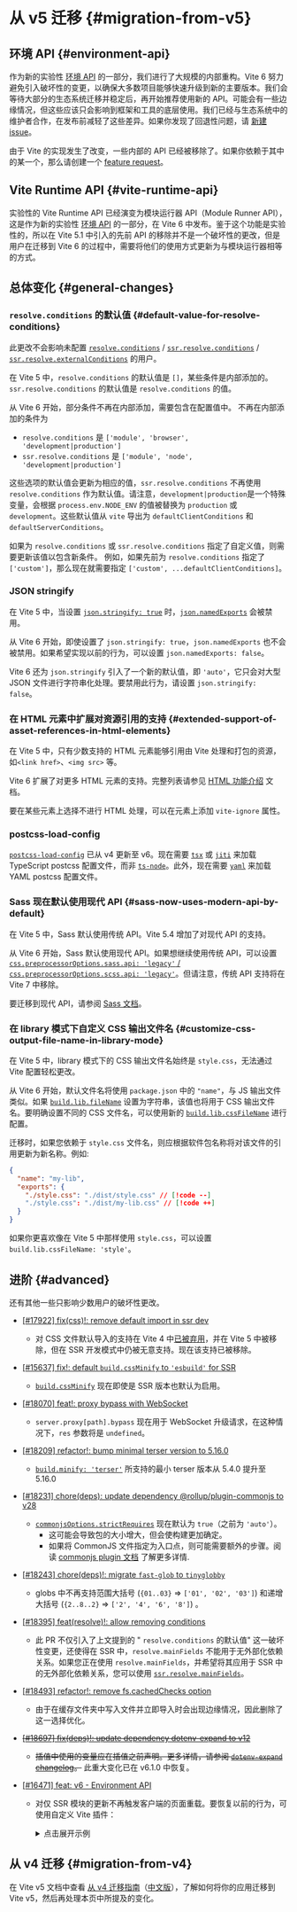 # 从 v5 迁移 {#migration-from-v5}

## 环境 API {#environment-api}

作为新的实验性 [环境 API](/guide/api-environment.md) 的一部分，我们进行了大规模的内部重构。Vite 6 努力避免引入破坏性的变更，以确保大多数项目能够快速升级到新的主要版本。我们会等待大部分的生态系统迁移并稳定后，再开始推荐使用新的 API。可能会有一些边缘情况，但这些应该只会影响到框架和工具的底层使用。我们已经与生态系统中的维护者合作，在发布前减轻了这些差异。如果你发现了回退性问题，请 [新建 issue](https://github.com/vitejs/vite/issues/new?assignees=&labels=pending+triage&projects=&template=bug_report.yml)。

由于 Vite 的实现发生了改变，一些内部的 API 已经被移除了。如果你依赖于其中的某一个，那么请创建一个 [feature request](https://github.com/vitejs/vite/issues/new?assignees=&labels=enhancement%3A+pending+triage&projects=&template=feature_request.yml)。

## Vite Runtime API {#vite-runtime-api}

实验性的 Vite Runtime API 已经演变为模块运行器 API（Module Runner API），这是作为新的实验性 [环境 API](/guide/api-environment) 的一部分，在 Vite 6 中发布。鉴于这个功能是实验性的，所以在 Vite 5.1 中引入的先前 API 的移除并不是一个破坏性的更改，但是用户在迁移到 Vite 6 的过程中，需要将他们的使用方式更新为与模块运行器相等的方式。

## 总体变化 {#general-changes}

### `resolve.conditions` 的默认值 {#default-value-for-resolve-conditions}

此更改不会影响未配置 [`resolve.conditions`](/config/shared-options#resolve-conditions) / [`ssr.resolve.conditions`](/config/ssr-options#ssr-resolve-conditions) / [`ssr.resolve.externalConditions`](/config/ssr-options#ssr-resolve-externalconditions) 的用户。

在 Vite 5 中，`resolve.conditions` 的默认值是 `[]`，某些条件是内部添加的。`ssr.resolve.conditions` 的默认值是 `resolve.conditions` 的值。

从 Vite 6 开始，部分条件不再在内部添加，需要包含在配置值中。
不再在内部添加的条件为

- `resolve.conditions` 是 `['module', 'browser', 'development|production']`
- `ssr.resolve.conditions` 是 `['module', 'node', 'development|production']`

这些选项的默认值会更新为相应的值，`ssr.resolve.conditions` 不再使用 `resolve.conditions` 作为默认值。请注意，`development|production`是一个特殊变量，会根据 `process.env.NODE_ENV` 的值被替换为 `production` 或 `development`。这些默认值从 `vite` 导出为 `defaultClientConditions` 和 `defaultServerConditions`。

如果为 `resolve.conditions` 或 `ssr.resolve.conditions` 指定了自定义值，则需要更新该值以包含新条件。
例如，如果先前为 `resolve.conditions` 指定了 `['custom']`，那么现在就需要指定 `['custom', ...defaultClientConditions]`。

### JSON stringify

在 Vite 5 中，当设置 [`json.stringify: true`](/config/shared-options#json-stringify) 时，[`json.namedExports`](/config/shared-options#json-namedexports) 会被禁用。

从 Vite 6 开始，即使设置了 `json.stringify: true`，`json.namedExports` 也不会被禁用。如果希望实现以前的行为，可以设置 `json.namedExports: false`。

Vite 6 还为 `json.stringify` 引入了一个新的默认值，即 `'auto'`，它只会对大型 JSON 文件进行字符串化处理。要禁用此行为，请设置 `json.stringify: false`。

### 在 HTML 元素中扩展对资源引用的支持 {#extended-support-of-asset-references-in-html-elements}

在 Vite 5 中，只有少数支持的 HTML 元素能够引用由 Vite 处理和打包的资源，如`<link href>`、`<img src>` 等。

Vite 6 扩展了对更多 HTML 元素的支持。完整列表请参见 [HTML 功能介绍](/guide/features.html#html) 文档。

要在某些元素上选择不进行 HTML 处理，可以在元素上添加 `vite-ignore` 属性。

### postcss-load-config

[`postcss-load-config`](https://npmjs.com/package/postcss-load-config) 已从 v4 更新至 v6。现在需要 [`tsx`](https://www.npmjs.com/package/tsx) 或 [`jiti`](https://www.npmjs.com/package/jiti) 来加载 TypeScript postcss 配置文件，而非 [`ts-node`](https://www.npmjs.com/package/ts-node)。此外，现在需要 [`yaml`](https://www.npmjs.com/package/yaml) 来加​​载 YAML postcss 配置文件。

### Sass 现在默认使用现代 API {#sass-now-uses-modern-api-by-default}

在 Vite 5 中，Sass 默认使用传统 API。Vite 5.4 增加了对现代 API 的支持。

从 Vite 6 开始，Sass 默认使用现代 API。如果想继续使用传统 API，可以设置 [`css.preprocessorOptions.sass.api: 'legacy'` / `css.preprocessorOptions.scss.api: 'legacy'`](/config/shared-options#css-preprocessoroptions)。但请注意，传统 API 支持将在 Vite 7 中移除。

要迁移到现代 API，请参阅 [Sass 文档](https://sass-lang.com/documentation/breaking-changes/legacy-js-api/)。

### 在 library 模式下自定义 CSS 输出文件名 {#customize-css-output-file-name-in-library-mode}

在 Vite 5 中，library 模式下的 CSS 输出文件名始终是 `style.css`，无法通过 Vite 配置轻松更改。

从 Vite 6 开始，默认文件名将使用 `package.json` 中的 `"name"`，与 JS 输出文件类似。如果 [`build.lib.fileName`](/config/build-options.md#build-lib) 设置为字符串，该值也将用于 CSS 输出文件名。要明确设置不同的 CSS 文件名，可以使用新的 [`build.lib.cssFileName`](/config/build-options.md#build-lib) 进行配置。

迁移时，如果您依赖于 `style.css` 文件名，则应根据软件包名称将对该文件的引用更新为新名称。例如:

```json [package.json]
{
  "name": "my-lib",
  "exports": {
    "./style.css": "./dist/style.css" // [!code --]
    "./style.css": "./dist/my-lib.css" // [!code ++]
  }
}
```

如果你更喜欢像在 Vite 5 中那样使用 `style.css`，可以设置 `build.lib.cssFileName: 'style'`。

## 进阶 {#advanced}

还有其他一些只影响少数用户的破坏性更改。

- [[#17922] fix(css)!: remove default import in ssr dev](https://github.com/vitejs/vite/pull/17922)
  - 对 CSS 文件默认导入的支持在 Vite 4 中[已被弃用](https://v4.vite.dev/guide/migration.html#importing-css-as-a-string)，并在 Vite 5 中被移除，但在 SSR 开发模式中仍被无意支持。现在该支持已被移除。
- [[#15637] fix!: default `build.cssMinify` to `'esbuild'` for SSR](https://github.com/vitejs/vite/pull/15637)
  - [`build.cssMinify`](/config/build-options#build-cssminify) 现在即使是 SSR 版本也默认为启用。
- [[#18070] feat!: proxy bypass with WebSocket](https://github.com/vitejs/vite/pull/18070)
  - `server.proxy[path].bypass` 现在用于 WebSocket 升级请求，在这种情况下，`res` 参数将是 `undefined`。
- [[#18209] refactor!: bump minimal terser version to 5.16.0](https://github.com/vitejs/vite/pull/18209)
  - [`build.minify: 'terser'`](/config/build-options#build-minify) 所支持的最小 terser 版本从 5.4.0 提升至 5.16.0
- [[#18231] chore(deps): update dependency @rollup/plugin-commonjs to v28](https://github.com/vitejs/vite/pull/18231)
  - [`commonjsOptions.strictRequires`](https://github.com/rollup/plugins/blob/master/packages/commonjs/README.md#strictrequires) 现在默认为 `true`（之前为 `'auto'`）。
    - 这可能会导致包的大小增大，但会使构建更加确定。
    - 如果将 CommonJS 文件指定为入口点，则可能需要额外的步骤。阅读 [commonjs plugin 文档](https://github.com/rollup/plugins/blob/master/packages/commonjs/README.md#using-commonjs-files-as-entry-points) 了解更多详情.
- [[#18243] chore(deps)!: migrate `fast-glob` to `tinyglobby`](https://github.com/vitejs/vite/pull/18243)
  - globs 中不再支持范围大括号 (`{01..03}` ⇒ `['01', '02', '03']`) 和递增大括号 (`{2..8..2}` ⇒ `['2', '4', '6', '8']`) 。
- [[#18395] feat(resolve)!: allow removing conditions](https://github.com/vitejs/vite/pull/18395)
  - 此 PR 不仅引入了上文提到的 " `resolve.conditions` 的默认值" 这一破坏性变更，还使得在 SSR 中，`resolve.mainFields` 不能用于无外部化依赖关系。如果您正在使用 `resolve.mainFields`，并希望将其应用于 SSR 中的无外部化依赖关系，您可以使用 [`ssr.resolve.mainFields`](/config/ssr-options#ssr-resolve-mainfields)。
- [[#18493] refactor!: remove fs.cachedChecks option](https://github.com/vitejs/vite/pull/18493)
  - 由于在缓存文件夹中写入文件并立即导入时会出现边缘情况，因此删除了这一选择优化。
- ~~[[#18697] fix(deps)!: update dependency dotenv-expand to v12](https://github.com/vitejs/vite/pull/18697)~~
  - ~~插值中使用的变量应在插值之前声明。更多详情，请参阅 [`dotenv-expand` changelog](https://github.com/motdotla/dotenv-expand/blob/v12.0.1/CHANGELOG.md#1200-2024-11-16)。~~ 此重大变化已在 v6.1.0 中恢复。
- [[#16471] feat: v6 - Environment API](https://github.com/vitejs/vite/pull/16471)

  - 对仅 SSR 模块的更新不再触发客户端的页面重载。要恢复以前的行为，可使用自定义 Vite 插件：
    <details>
    <summary>点击展开示例</summary>

    ```ts twoslash
    import type { Plugin, EnvironmentModuleNode } from 'vite'

    function hmrReload(): Plugin {
      return {
        name: 'hmr-reload',
        enforce: 'post',
        hotUpdate: {
          order: 'post',
          handler({ modules, server, timestamp }) {
            if (this.environment.name !== 'ssr') return

            let hasSsrOnlyModules = false

            const invalidatedModules = new Set<EnvironmentModuleNode>()
            for (const mod of modules) {
              if (mod.id == null) continue
              const clientModule =
                server.environments.client.moduleGraph.getModuleById(mod.id)
              if (clientModule != null) continue

              this.environment.moduleGraph.invalidateModule(
                mod,
                invalidatedModules,
                timestamp,
                true,
              )
              hasSsrOnlyModules = true
            }

            if (hasSsrOnlyModules) {
              server.ws.send({ type: 'full-reload' })
              return []
            }
          },
        },
      }
    }
    ```

    </details>

## 从 v4 迁移 {#migration-from-v4}

在 Vite v5 文档中查看 [从 v4 迁移指南](https://v5.vite.dev/guide/migration.html)（[中文版](/guide/migration-from-v4)），了解如何将你的应用迁移到 Vite v5，然后再处理本页中所提及的变化。
